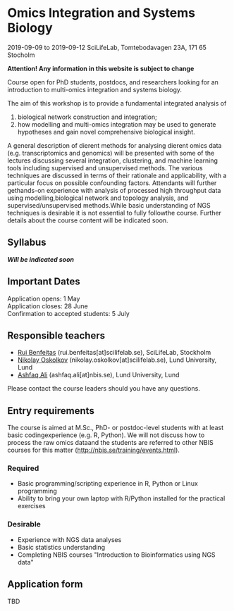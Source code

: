 # Omics Integration and Systems Biology 
2019-09-09 to 2019-09-12
SciLifeLab, Tomtebodavagen 23A, 171 65 Stocholm

**Attention! Any information in this website is subject to change**

Course open for PhD students, postdocs, and researchers looking for an introduction to multi-omics integration and systems biology.

The aim of this workshop is to provide a fundamental integrated analysis of
1. biological network construction and integration;
2. how modelling and multi-omics integration may be used to generate hypotheses and gain novel comprehensive biological insight.

A general description of dierent methods for analysing dierent omics data (e.g. transcriptomics and genomics) will be presented with some of the lectures discussing several integration, clustering, and machine learning tools including supervised and unsupervised methods. 
The various techniques are discussed in terms of their rationale and applicability, with a particular focus on possible confounding factors. Attendants will further gethands-on experience with analysis of processed high throughput data using modelling,biological network and topology analysis, and supervised/unsupervised methods.While basic understanding of NGS techniques is desirable it is not essential to fully followthe course. Further details about the course content will be indicated soon. 

## Syllabus
***Will be indicated soon***


## Important Dates
Application opens: 1 May  
Application closes: 28 June  
Confirmation to accepted students: 5 July  

## Responsible teachers
- [Rui Benfeitas](https://nbis.se/about/staff/rui-benfeitas) (rui.benfeitas[at]scilifelab.se), SciLifeLab, Stockholm
- [Nikolay Oskolkov](https://nbis.se/about/staff/nikolay-oskolkov) (nikolay.oskolkov[at]scilifelab.se), Lund University, Lund
- [Ashfaq Ali](https://nbis.se/about/staff/ashfaq-ali/) (ashfaq.ali[at]nbis.se), Lund University, Lund

Please contact the course leaders should you have any questions.

## Entry requirements
The course is aimed at M.Sc., PhD- or postdoc-level students with at least basic codingexperience (e.g.  R, Python).  We will not discuss how to process the raw omics dataand the students are referred to other NBIS courses for this matter (http://nbis.se/training/events.html). 

### Required
- Basic programming/scripting experience in R, Python or Linux programming
- Ability to bring your own laptop with R/Python installed for the practical exercises

### Desirable
- Experience with NGS data analyses
- Basic statistics understanding
- Completing NBIS courses "Introduction to Bioinformatics using NGS data"

## Application form
TBD

